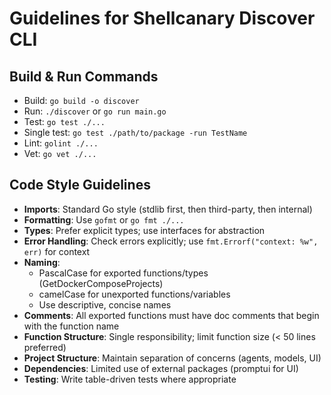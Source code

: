 # Guidelines for Shellcanary Discover CLI

## Build & Run Commands
- Build: `go build -o discover`
- Run: `./discover` or `go run main.go`
- Test: `go test ./...`
- Single test: `go test ./path/to/package -run TestName`
- Lint: `golint ./...`
- Vet: `go vet ./...`

## Code Style Guidelines
- **Imports**: Standard Go style (stdlib first, then third-party, then internal)
- **Formatting**: Use `gofmt` or `go fmt ./...`
- **Types**: Prefer explicit types; use interfaces for abstraction
- **Error Handling**: Check errors explicitly; use `fmt.Errorf("context: %w", err)` for context
- **Naming**: 
  - PascalCase for exported functions/types (GetDockerComposeProjects)
  - camelCase for unexported functions/variables
  - Use descriptive, concise names
- **Comments**: All exported functions must have doc comments that begin with the function name
- **Function Structure**: Single responsibility; limit function size (< 50 lines preferred)
- **Project Structure**: Maintain separation of concerns (agents, models, UI)
- **Dependencies**: Limited use of external packages (promptui for UI)
- **Testing**: Write table-driven tests where appropriate